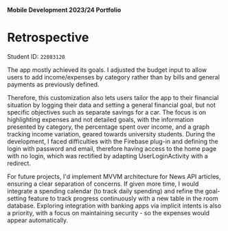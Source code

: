 **Mobile Development 2023/24 Portfolio**
# Retrospective

Student ID: `22083120`

The app mostly achieved its goals. I adjusted the budget input to allow users to add income/expenses by category rather than by bills and general payments as previously defined. 

Therefore, this customization also lets users tailor the app to their financial situation by logging their data and setting a general financial goal, but not specific objectives such as separate savings for a car. The focus is on highlighting expenses and not detailed goals, with the information presented by category, the percentage spent over income, and a graph tracking income variation, geared towards university students. During the development, I faced difficulties with the Firebase plug-in and defining the login with password and email, therefore having access to the home page with no login, which was rectified by adapting UserLoginActivity with a redirect. 

For future projects, I'd implement MVVM architecture for News API articles, ensuring a clear separation of concerns. If given more time, I would integrate a spending calendar (to track daily spending) and refine the goal-setting feature to track progress continuously with a new table in the room database. Exploring integration with banking apps via implicit intents is also a priority, with a focus on maintaining security - so the expenses would appear automatically.